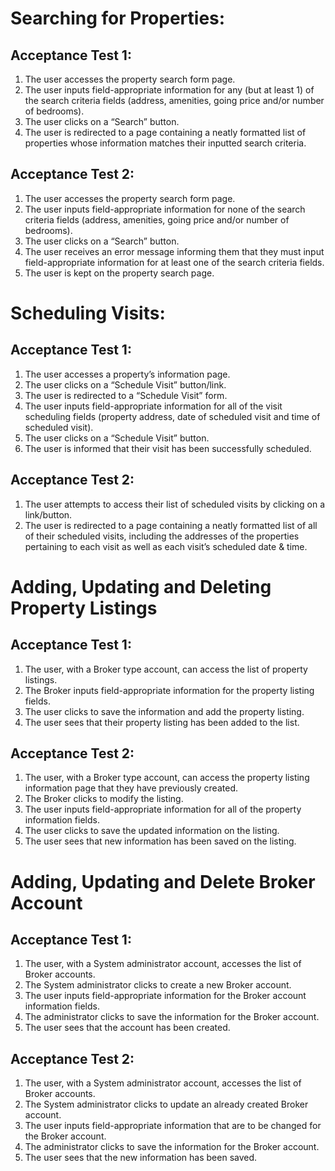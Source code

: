 # Searching for Properties:
## Acceptance Test 1:

1. The user accesses the property search form page.
2. The user inputs field-appropriate information for any (but at least 1) of the search criteria fields (address, amenities, going price and/or number of bedrooms).
3. The user clicks on a “Search” button.
4. The user is redirected to a page containing a neatly formatted list of properties whose information matches their inputted search criteria.

## Acceptance Test 2:

1. The user accesses the property search form page.
2. The user inputs field-appropriate information for none of the search criteria fields (address, amenities, going price and/or number of bedrooms).
3. The user clicks on a “Search” button.
4. The user receives an error message informing them that they must input field-appropriate information for at least one of the search criteria fields.
5. The user is kept on the property search page.


# Scheduling Visits:
## Acceptance Test 1:

1. The user accesses a property’s information page.
2. The user clicks on a “Schedule Visit” button/link.
3. The user is redirected to a “Schedule Visit” form.
4. The user inputs field-appropriate information for all of the visit scheduling fields (property address, date of scheduled visit and time of scheduled visit).
5. The user clicks on a “Schedule Visit” button.
6. The user is informed that their visit has been successfully scheduled.

## Acceptance Test 2:

1. The user attempts to access their list of scheduled visits by clicking on a link/button.
2. The user is redirected to a page containing a neatly formatted list of all of their scheduled visits, including the addresses of the properties pertaining to each visit as well as each visit’s scheduled date & time.

# Adding, Updating and Deleting Property Listings
## Acceptance Test 1:
1. The user, with a Broker type account, can access the list of property listings.
2. The Broker inputs field-appropriate information for the property listing fields.
3. The user clicks to save the information and add the property listing.
4. The user sees that their property listing has been added to the list. 

## Acceptance Test 2:
1. The user, with a Broker type account, can access the property listing information page that they have previously created.
2. The Broker clicks to modify the listing.
3. The user inputs field-appropriate information for all of the property information fields.
4. The user clicks to save the updated information on the listing.
5. The user sees that new information has been saved on the listing.

# Adding, Updating and Delete Broker Account
## Acceptance Test 1:
1. The user, with a System administrator account, accesses the list of Broker accounts.
2. The System administrator clicks to create a new Broker account.
3. The user inputs field-appropriate information for the Broker account information fields.
4. The administrator clicks to save the information for the Broker account.
5. The user sees that the account has been created.

## Acceptance Test 2:
1. The user, with a System administrator account, accesses the list of Broker accounts.
2. The System administrator clicks to update an already created Broker account.
3. The user inputs field-appropriate information that are to be changed for the Broker account.
4. The administrator clicks to save the information for the Broker account.
5. The user sees that the new information has been saved. 

